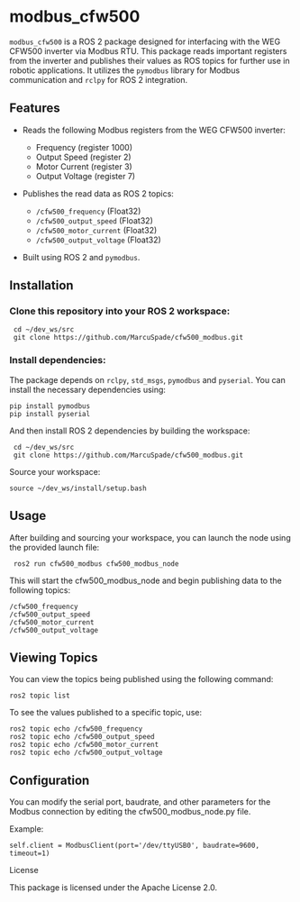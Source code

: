 # modbus_cfw500

`modbus_cfw500` is a ROS 2 package designed for interfacing with the WEG CFW500 inverter via Modbus RTU. This package reads important registers from the inverter and publishes their values as ROS topics for further use in robotic applications. It utilizes the `pymodbus` library for Modbus communication and `rclpy` for ROS 2 integration.

## Features

- Reads the following Modbus registers from the WEG CFW500 inverter:
  - Frequency (register 1000)
  - Output Speed (register 2)
  - Motor Current (register 3)
  - Output Voltage (register 7)
  
- Publishes the read data as ROS 2 topics:
  - `/cfw500_frequency` (Float32)
  - `/cfw500_output_speed` (Float32)
  - `/cfw500_motor_current` (Float32)
  - `/cfw500_output_voltage` (Float32)

- Built using ROS 2 and `pymodbus`.

## Installation

### Clone this repository into your ROS 2 workspace:


     cd ~/dev_ws/src
     git clone https://github.com/MarcuSpade/cfw500_modbus.git
### Install dependencies:

The package depends on `rclpy`, `std_msgs`, `pymodbus` and `pyserial`. You can install the necessary dependencies using:

    pip install pymodbus
    pip install pyserial
    
And then install ROS 2 dependencies by building the workspace:

  
     cd ~/dev_ws/src
     git clone https://github.com/MarcuSpade/cfw500_modbus.git


Source your workspace:
    
    source ~/dev_ws/install/setup.bash

## Usage

After building and sourcing your workspace, you can launch the node using the provided launch file:

     ros2 run cfw500_modbus cfw500_modbus_node 


This will start the cfw500_modbus_node and begin publishing data to the following topics:

    /cfw500_frequency
    /cfw500_output_speed
    /cfw500_motor_current
    /cfw500_output_voltage

## Viewing Topics

You can view the topics being published using the following command:

    ros2 topic list

To see the values published to a specific topic, use:
    
    ros2 topic echo /cfw500_frequency
    ros2 topic echo /cfw500_output_speed
    ros2 topic echo /cfw500_motor_current
    ros2 topic echo /cfw500_output_voltage

## Configuration

You can modify the serial port, baudrate, and other parameters for the Modbus connection by editing the cfw500_modbus_node.py file.

Example:

    self.client = ModbusClient(port='/dev/ttyUSB0', baudrate=9600, timeout=1)

License

This package is licensed under the Apache License 2.0.

